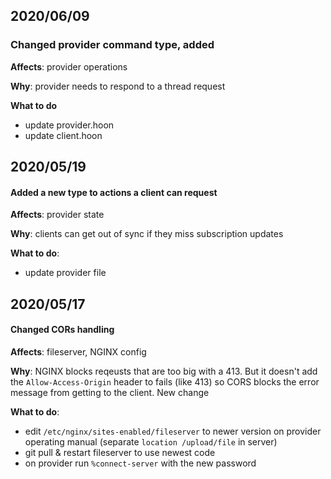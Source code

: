 ## 2020/06/09

### Changed provider command type, added 

**Affects**: provider operations

**Why**: provider needs to respond to a thread request

**What to do**

- update provider.hoon
- update client.hoon

## 2020/05/19

#### Added a new type to actions a client can request

**Affects**: provider state

**Why**: clients can get out of sync if they miss subscription updates

**What to do**:

- update provider file


## 2020/05/17

#### Changed CORs handling

**Affects**: fileserver, NGINX config

**Why**: NGINX blocks reqeusts that are too big with a 413. But it doesn't add the `Allow-Access-Origin` header to fails (like 413) so CORS blocks the error message from getting to the client. New change

**What to do**:

- edit `/etc/nginx/sites-enabled/fileserver` to newer version on provider operating manual (separate `location /upload/file` in server)
- git pull & restart fileserver to use newest code
- on provider run `%connect-server` with the new password
